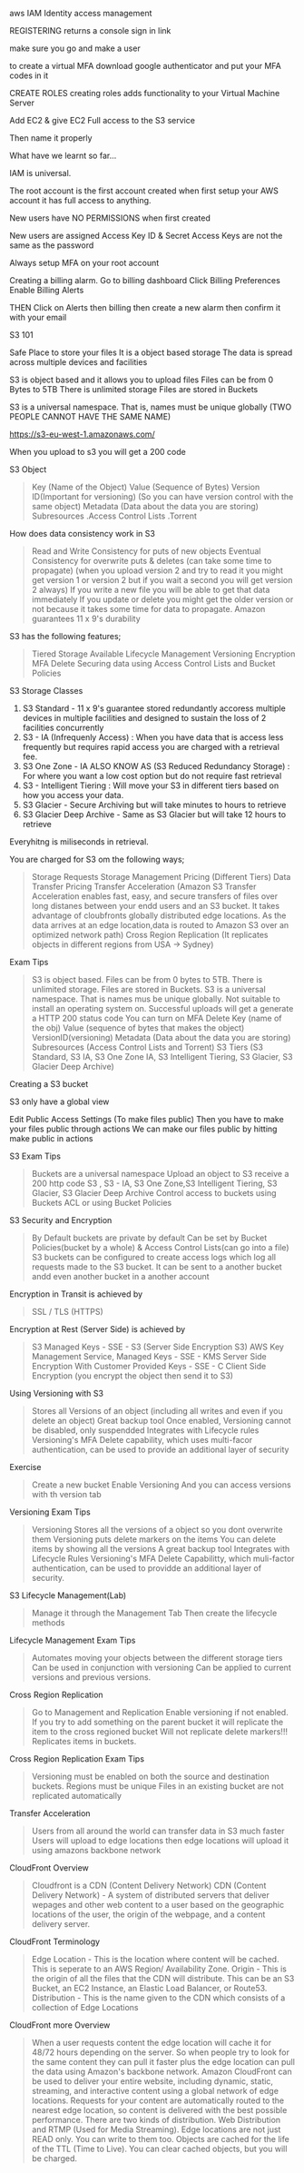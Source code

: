 aws IAM
Identity access management

REGISTERING
returns a console sign in link

make sure you go and make a user

to create a virtual MFA download google authenticator and put your MFA codes in it

CREATE ROLES
creating roles adds functionality to your Virtual Machine Server

Add EC2 & give EC2 Full access to the S3 service

Then name it properly

What have we learnt so far...

IAM is universal.

The root account is the first account created when first setup your AWS account it has full access to anything.

New users have NO PERMISSIONS when first created

New users are assigned Access Key ID & Secret Access Keys are not the same as the password

Always setup MFA on your root account

Creating a billing alarm.
Go to billing dashboard
Click Billing Preferences
Enable Billing Alerts

THEN
Click on Alerts then billing
then create a new alarm then confirm it with your email

S3 101

Safe Place to store your files
It is a object based storage
The data is spread across multiple devices and facilities

S3 is object based and it allows you to upload files
Files can be from 0 Bytes to 5TB
There is unlimited storage
Files are stored in Buckets

S3 is a universal namespace. That is, names must be unique globally (TWO PEOPLE CANNOT HAVE THE SAME NAME)

https://s3-eu-west-1.amazonaws.com/<bucketname>

When you upload to s3 you will get a 200 code

S3 Object

> Key (Name of the Object)
> Value (Sequence of Bytes)
> Version ID(Important for versioning) (So you can have version control with the same object)
> Metadata (Data about the data you are storing)
> Subresources .Access Control Lists .Torrent

How does data consistency work in S3

> Read and Write Consistency for puts of new objects
> Eventual Consistency for overwrite puts & deletes (can take some time to propagate) (when you upload version 2 and try to read it you might get version 1 or version 2 but if you wait a second you will get version 2 always)
> If you write a new file you will be able to get that data immediately
> If you update or delete you might get the older version or not because it takes some time for data to propagate.
> Amazon guarantees 11 x 9's durability

S3 has the following features;

> Tiered Storage Available
> Lifecycle Management
> Versioning
> Encryption
> MFA Delete
> Securing data using Access Control Lists and Bucket Policies

S3 Storage Classes

1. S3 Standard - 11 x 9's guarantee stored redundantly accoress multiple devices in multiple facilities and designed to sustain the loss of 2 facilities concurrently
2. S3 - IA (Infrequenly Access) : When you have data that is access less frequently but requires rapid access you are charged with a retrieval fee.
3. S3 One Zone - IA ALSO KNOW AS (S3 Reduced Redundancy Storage) : For where you want a low cost option but do not require fast retrieval
4. S3 - Intelligent Tiering : Will move your S3 in different tiers based on how you access your data.
5. S3 Glacier - Secure Archiving but will take minutes to hours to retrieve
6. S3 Glacier Deep Archive - Same as S3 Glacier but will take 12 hours to retrieve

Everyhitng is miliseconds in retrieval.

You are charged for S3 om the following ways;

> Storage
> Requests
> Storage Management Pricing (Different Tiers)
> Data Transfer Pricing
> Transfer Acceleration (Amazon S3 Transfer Acceleration enables fast, easy, and secure transfers of files over long distanes between your endd users and an S3 bucket. It takes advantage of cloubfronts globally distributed edge locations. As the data arrives at an edge location,data is routed to Amazon S3 over an optimized network path)
> Cross Region Replication (It replicates objects in different regions from USA -> Sydney)

Exam Tips

> S3 is object based.
> Files can be from 0 bytes to 5TB.
> There is unlimited storage.
> Files are stored in Buckets.
> S3 is a universal namespace. That is names mus be unique globally.
> Not suitable to install an operating system on.
> Successful uploads will get a generate a HTTP 200 status code
> You can turn on MFA Delete
> Key (name of the obj)
> Value (sequence of bytes that makes the object)
> VersionID(versioning)
> Metadata (Data about the data you are storing)
> Subresources (Access Control Lists and Torrent)
> S3 Tiers (S3 Standard, S3 IA, S3 One Zone IA, S3 Intelligent Tiering, S3 Glacier, S3 Glacier Deep Archive)

Creating a S3 bucket

S3 only have a global view

Edit Public Access Settings (To make files public)
Then you have to make your files public through actions
We can make our files public by hitting make public in actions

S3 Exam Tips

> Buckets are a universal namespace
> Upload an object to S3 receive a 200 http code
> S3 , S3 - IA, S3 One Zone,S3 Intelligent Tiering, S3 Glacier, S3 Glacier Deep Archive
> Control access to buckets using Buckets ACL or using Bucket Policies

S3 Security and Encryption

> By Default buckets are private by default
> Can be set by Bucket Policies(bucket by a whole) & Access Control Lists(can go into a file)
> S3 buckets can be configured to create access logs which log all requests made to the S3 bucket.
> It can be sent to a another bucket andd even another bucket in a another account

Encryption in Transit is achieved by

> SSL / TLS (HTTPS)

Encryption at Rest (Server Side) is achieved by

> S3 Managed Keys - SSE - S3 (Server Side Encryption S3)
> AWS Key Management Service, Managed Keys - SSE - KMS
> Server Side Encryption With Customer Provided Keys - SSE - C
> Client Side Encryption (you encrypt the object then send it to S3)

Using Versioning with S3

> Stores all Versions of an object (including all writes and even if you delete an object)
> Great backup tool
> Once enabled, Versioning cannot be disabled, only suspendded
> Integrates with Lifecycle rules
> Versioning's MFA Delete capability, which uses multi-facor authentication, can be used to provide an additional layer of security

Exercise

> Create a new bucket
> Enable Versioning
> And you can access versions with th version tab

Versioning Exam Tips

> Versioning Stores all the versions of a object so you dont overwrite them
> Versioning puts delete markers on the items
> You can delete items by showing all the versions
> A great backup tool
> Integrates with Lifecycle Rules
> Versioning's MFA Delete Capabilitty, which muli-factor authentication, can be used to providde an additional layer of security.

S3 Lifecycle Management(Lab)

> Manage it through the Management Tab
> Then create the lifecycle methods

Lifecycle Management Exam Tips

> Automates moving your objects between the different storage tiers
> Can be used in conjunction with versioning
> Can be applied to current versions and previous versions.

Cross Region Replication

> Go to Management and Replication
> Enable versioning if not enabled.
> If you try to add something on the parent bucket it will replicate the item to the cross regioned bucket
> Will not replicate delete markers!!!
> Replicates items in buckets.

Cross Region Replication Exam Tips

> Versioning must be enabled on both the source and destination buckets.
> Regions must be unique
> Files in an existing bucket are not replicated automatically

Transfer Acceleration

> Users from all around the world can transfer data in S3 much faster
> Users will upload to edge locations then edge locations will upload it using amazons backbone network

CloudFront Overview

> Cloudfront is a CDN (Content Delivery Network)
> CDN (Content Delivery Network) - A system of distributed servers that deliver wepages and other web content to a user based on the geographic locations of the user, the origin of the webpage, and a content delivery server.

CloudFront Terminology

> Edge Location - This is the location where content will be cached. This is seperate to an AWS Region/ Availability Zone.
> Origin - This is the origin of all the files that the CDN will distribute. This can be an S3 Bucket, an EC2 Instance, an Elastic Load Balancer, or Route53.
> Distribution - This is the name given to the CDN which consists of a collection of Edge Locations

CloudFront more Overview

> When a user requests content the edge location will cache it for 48/72 hours depending on the server. So when people try to look for the same content they can pull it faster plus the edge location can pull the data using Amazon's backbone network.
> Amazon CloudFront can be used to deliver your entire website, including dynamic, static, streaming, and interactive content using a global network of edge locations. Requests for your content are automatically routed to the nearest edge location, so content is delivered with the best possible performance.
> There are two kinds of distribution. Web Distribution and RTMP (Used for Media Streaming).
> Edge locations are not just READ only. You can write to them too.
> Objects are cached for the life of the TTL (Time to Live).
> You can clear cached objects, but you will be charged.
